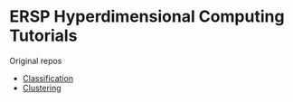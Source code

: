 # ERSP Hyperdimensional Computing Tutorials

Original repos

- [Classification](https://github.com/UCSD-SEELab/HD-Classification)
- [Clustering](https://github.com/UCSD-SEELab/HD-Clustering)

